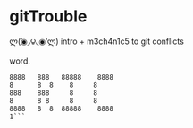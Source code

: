 gitTrouble
==========
ლ(́◉◞౪◟◉‵ლ)
intro + m3ch4n1c5 to git conflicts

word.

```
8888   888   88888    8888
8      8  8    8     8
888    888     8     8
8      8 8     8     8
8888   8  8  88888    8888
1```
